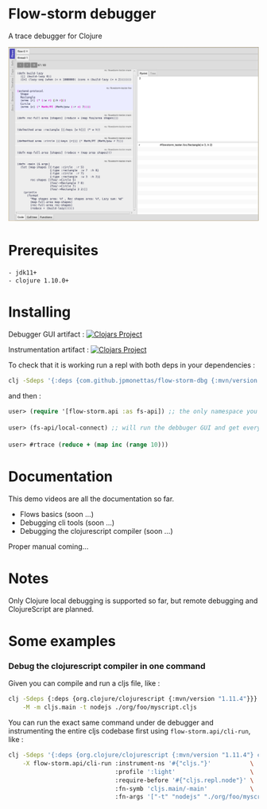 # Flow-storm debugger

A trace debugger for Clojure 

![demo](./docs/images/screenshot.png)

# Prerequisites

	- jdk11+
    - clojure 1.10.0+
	
# Installing 

Debugger GUI artifact :
[![Clojars Project](https://img.shields.io/clojars/v/com.github.jpmonettas/flow-storm-dbg.svg)](https://clojars.org/com.github.jpmonettas/flow-storm-dbg)

Instrumentation artifact :
[![Clojars Project](https://img.shields.io/clojars/v/com.github.jpmonettas/flow-storm-inst.svg)](https://clojars.org/com.github.jpmonettas/flow-storm-inst)

To check that it is working run a repl with both deps in your dependencies :

```bash
clj -Sdeps '{:deps {com.github.jpmonettas/flow-storm-dbg {:mvn/version "2.0.38"} com.github.jpmonettas/flow-storm-inst {:mvn/version "2.0.38"}}}'
```

and then :

```clojure
user> (require '[flow-storm.api :as fs-api]) ;; the only namespace you need to require

user> (fs-api/local-connect) ;; will run the debbuger GUI and get everything ready

user> #rtrace (reduce + (map inc (range 10)))
```

# Documentation 

This demo videos are all the documentation so far.

- Flows basics (soon ...)
- Debugging cli tools (soon ...)
- Debugging the clojurescript compiler (soon ...)

Proper manual coming...

# Notes

Only Clojure local debugging is supported so far, but remote debugging and ClojureScript are planned.

# Some examples

### Debug the clojurescript compiler in one command

Given you can compile and run a cljs file, like :

```bash
clj -Sdeps {:deps {org.clojure/clojurescript {:mvn/version "1.11.4"}}} \
    -M -m cljs.main -t nodejs ./org/foo/myscript.cljs
```

You can run the exact same command under de debugger and instrumenting the entire cljs codebase first using `flow-storm.api/cli-run`, like :

```bash
clj -Sdeps '{:deps {org.clojure/clojurescript {:mvn/version "1.11.4"} com.github.jpmonettas/flow-storm-dbg {:mvn/version "2.0.38"} com.github.jpmonettas/flow-storm-inst {:mvn/version "2.0.38"}}}' \
	-X flow-storm.api/cli-run :instrument-ns '#{"cljs."}'           \
                              :profile ':light'                     \
                              :require-before '#{"cljs.repl.node"}' \
                              :fn-symb 'cljs.main/-main'            \
                              :fn-args '["-t" "nodejs" "./org/foo/myscript.cljs"]';
```
